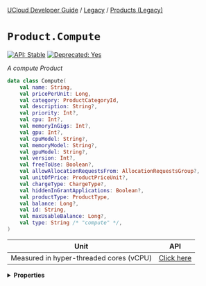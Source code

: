 [UCloud Developer Guide](/docs/developer-guide/README.md) / [Legacy](/docs/developer-guide/legacy/README.md) / [Products (Legacy)](/docs/developer-guide/legacy/products-legacy.md)

# `Product.Compute`


[![API: Stable](https://img.shields.io/static/v1?label=API&message=Stable&color=green&style=flat-square)](/docs/developer-guide/core/api-conventions.md)
[![Deprecated: Yes](https://img.shields.io/static/v1?label=Deprecated&message=Yes&color=red&style=flat-square)](/docs/developer-guide/core/api-conventions.md)

_A compute Product_

```kotlin
data class Compute(
    val name: String,
    val pricePerUnit: Long,
    val category: ProductCategoryId,
    val description: String?,
    val priority: Int?,
    val cpu: Int?,
    val memoryInGigs: Int?,
    val gpu: Int?,
    val cpuModel: String?,
    val memoryModel: String?,
    val gpuModel: String?,
    val version: Int?,
    val freeToUse: Boolean?,
    val allowAllocationRequestsFrom: AllocationRequestsGroup?,
    val unitOfPrice: ProductPriceUnit?,
    val chargeType: ChargeType?,
    val hiddenInGrantApplications: Boolean?,
    val productType: ProductType,
    val balance: Long?,
    val id: String,
    val maxUsableBalance: Long?,
    val type: String /* "compute" */,
)
```
| Unit | API |
|------|-----|
| Measured in hyper-threaded cores (vCPU) | [Click here](/docs/developer-guide/orchestration/compute/jobs.md) |

<details>
<summary>
<b>Properties</b>
</summary>

<details>
<summary>
<code>name</code>: <code><code><a href='https://kotlinlang.org/api/latest/jvm/stdlib/kotlin/-string/'>String</a></code></code> A unique name associated with this Product
</summary>





</details>

<details>
<summary>
<code>pricePerUnit</code>: <code><code><a href='https://kotlinlang.org/api/latest/jvm/stdlib/kotlin/-long/'>Long</a></code></code> The price of a single unit in a single period
</summary>



For more information go 
[here](/docs/developer-guide/accounting-and-projects/products.md#understanding-the-price).


</details>

<details>
<summary>
<code>category</code>: <code><code><a href='#productcategoryid'>ProductCategoryId</a></code></code> The category groups similar products together, it also defines which provider owns the product
</summary>





</details>

<details>
<summary>
<code>description</code>: <code><code><a href='https://kotlinlang.org/api/latest/jvm/stdlib/kotlin/-string/'>String</a>?</code></code> A short (single-line) description of the Product
</summary>





</details>

<details>
<summary>
<code>priority</code>: <code><code><a href='https://kotlinlang.org/api/latest/jvm/stdlib/kotlin/-int/'>Int</a>?</code></code> A integer used for changing the order in which products are displayed (ascending order)
</summary>





</details>

<details>
<summary>
<code>cpu</code>: <code><code><a href='https://kotlinlang.org/api/latest/jvm/stdlib/kotlin/-int/'>Int</a>?</code></code>
</summary>





</details>

<details>
<summary>
<code>memoryInGigs</code>: <code><code><a href='https://kotlinlang.org/api/latest/jvm/stdlib/kotlin/-int/'>Int</a>?</code></code>
</summary>





</details>

<details>
<summary>
<code>gpu</code>: <code><code><a href='https://kotlinlang.org/api/latest/jvm/stdlib/kotlin/-int/'>Int</a>?</code></code>
</summary>





</details>

<details>
<summary>
<code>cpuModel</code>: <code><code><a href='https://kotlinlang.org/api/latest/jvm/stdlib/kotlin/-string/'>String</a>?</code></code>
</summary>





</details>

<details>
<summary>
<code>memoryModel</code>: <code><code><a href='https://kotlinlang.org/api/latest/jvm/stdlib/kotlin/-string/'>String</a>?</code></code>
</summary>





</details>

<details>
<summary>
<code>gpuModel</code>: <code><code><a href='https://kotlinlang.org/api/latest/jvm/stdlib/kotlin/-string/'>String</a>?</code></code>
</summary>





</details>

<details>
<summary>
<code>version</code>: <code><code><a href='https://kotlinlang.org/api/latest/jvm/stdlib/kotlin/-int/'>Int</a>?</code></code> This property is no longer used.
</summary>

[![Deprecated: Yes](https://img.shields.io/static/v1?label=Deprecated&message=Yes&color=red&style=flat-square)](/docs/developer-guide/core/api-conventions.md)



</details>

<details>
<summary>
<code>freeToUse</code>: <code><code><a href='https://kotlinlang.org/api/latest/jvm/stdlib/kotlin/-boolean/'>Boolean</a>?</code></code> Indicates that a Wallet is not required to use this Product
</summary>



Under normal circumstances, a `Wallet`  is always required. This is required even if a `Product` 
has a `pricePerUnit` of 0. If `freeToUse = true` then the Wallet requirement is dropped.


</details>

<details>
<summary>
<code>allowAllocationRequestsFrom</code>: <code><code><a href='#allocationrequestsgroup'>AllocationRequestsGroup</a>?</code></code> Indicates who should be able to make allocation requests for this product (more specifically the product
</summary>



category).

Possible options are:
 - `ALL` (default): Allows allocation requests from both projects and personal workspaces,
 - `PROJECTS`: Allow allocation requests from projects, but not from personal workspaces,
 - `PERSONAL`: Allow allocation requests from personal workspaces, but not projects.


</details>

<details>
<summary>
<code>unitOfPrice</code>: <code><code><a href='#productpriceunit'>ProductPriceUnit</a>?</code></code> The unit of price. Used in combination with chargeType to create a complete payment model.
</summary>





</details>

<details>
<summary>
<code>chargeType</code>: <code><code><a href='#chargetype'>ChargeType</a>?</code></code> The category of payment model. Used in combination with unitOfPrice to create a complete payment model.
</summary>





</details>

<details>
<summary>
<code>hiddenInGrantApplications</code>: <code><code><a href='https://kotlinlang.org/api/latest/jvm/stdlib/kotlin/-boolean/'>Boolean</a>?</code></code> Flag to indicate that this Product is not publicly available
</summary>



⚠️ WARNING: This doesn't make the `Product`  secret. In only hides the `Product`  from the grant
system's UI.


</details>

<details>
<summary>
<code>productType</code>: <code><code><a href='/docs/reference/dk.sdu.cloud.accounting.api.ProductType.md'>ProductType</a></code></code>
</summary>

[![API: Internal/Beta](https://img.shields.io/static/v1?label=API&message=Internal/Beta&color=red&style=flat-square)](/docs/developer-guide/core/api-conventions.md)




</details>

<details>
<summary>
<code>balance</code>: <code><code><a href='https://kotlinlang.org/api/latest/jvm/stdlib/kotlin/-long/'>Long</a>?</code></code> Included only with certain endpoints which support `includeBalance`
</summary>

[![API: Internal/Beta](https://img.shields.io/static/v1?label=API&message=Internal/Beta&color=red&style=flat-square)](/docs/developer-guide/core/api-conventions.md)




</details>

<details>
<summary>
<code>id</code>: <code><code><a href='https://kotlinlang.org/api/latest/jvm/stdlib/kotlin/-string/'>String</a></code></code>
</summary>

[![API: Internal/Beta](https://img.shields.io/static/v1?label=API&message=Internal/Beta&color=red&style=flat-square)](/docs/developer-guide/core/api-conventions.md)
[![Deprecated: Yes](https://img.shields.io/static/v1?label=Deprecated&message=Yes&color=red&style=flat-square)](/docs/developer-guide/core/api-conventions.md)



</details>

<details>
<summary>
<code>maxUsableBalance</code>: <code><code><a href='https://kotlinlang.org/api/latest/jvm/stdlib/kotlin/-long/'>Long</a>?</code></code> Included only with certain endpoints which support `includeMaxBalance`
</summary>

[![API: Internal/Beta](https://img.shields.io/static/v1?label=API&message=Internal/Beta&color=red&style=flat-square)](/docs/developer-guide/core/api-conventions.md)




</details>

<details>
<summary>
<code>type</code>: <code><code>String /* "compute" */</code></code> The type discriminator
</summary>





</details>



</details>


